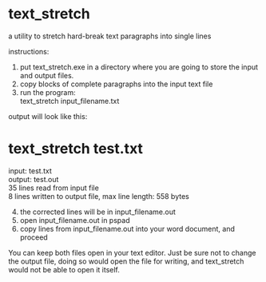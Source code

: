 # text_stretch
a utility to stretch hard-break text paragraphs into single lines

instructions:

1. put text_stretch.exe in a directory where you are going to 
   store the input and output files.
2. copy blocks of complete paragraphs into the input text file
3. run the program:  
text_stretch input_filename.txt

output will look like this:

# text_stretch test.txt  
input:  test.txt  
output: test.out  
35 lines read from input file  
8 lines written to output file, max line length: 558 bytes  

4. the corrected lines will be in input_filename.out
5. open input_filename.out in pspad
6. copy lines from input_filename.out into your word document, and proceed

You can keep both files open in your text editor.
Just be sure not to change the output file, 
doing so would open the file for writing, and text_stretch would not be able to open it itself.

